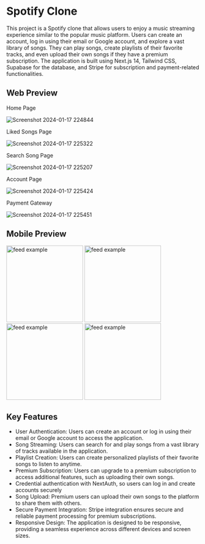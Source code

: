 
# Spotify Clone


This project is a Spotify clone that allows users to enjoy a music streaming experience similar to the popular music platform. Users can create an account, log in using their email or Google account, and explore a vast library of songs. They can play songs, create playlists of their favorite tracks, and even upload their own songs if they have a premium subscription. The application is built using Next.js 14, Tailwind CSS, Supabase for the database, and Stripe for subscription and payment-related functionalities.



## Web Preview


Home Page

![Screenshot 2024-01-17 224844](https://github.com/Shivamrai15/Spotify-Clone/assets/111892135/fd7a48f9-ea23-4a5e-86d3-3fd1cf85a9af)

Liked Songs Page

![Screenshot 2024-01-17 225322](https://github.com/Shivamrai15/Spotify-Clone/assets/111892135/57cf49cf-2a0b-4a7f-af76-5bf06245c357)

Search Song Page

![Screenshot 2024-01-17 225207](https://github.com/Shivamrai15/Spotify-Clone/assets/111892135/bfc9f82d-fe29-439e-b2d1-bf916c17f06f)

Account Page

![Screenshot 2024-01-17 225424](https://github.com/Shivamrai15/Spotify-Clone/assets/111892135/f59cf2a7-ded9-4a0f-847c-6aee476d4de8)

Payment Gateway

![Screenshot 2024-01-17 225451](https://github.com/Shivamrai15/Spotify-Clone/assets/111892135/b441e0e1-24ca-449e-85dc-00231eb75ca1)


## Mobile Preview

<img src="https://github.com/Shivamrai15/Spotify-Clone/assets/111892135/404fb586-a50d-46fc-b62c-8d57723b138a" alt="feed example" width = "200" >

<img src="https://github.com/Shivamrai15/Spotify-Clone/assets/111892135/d45b4845-883f-4a06-a1e5-124765867fc6" alt="feed example" width = "200" >


<img src="https://github.com/Shivamrai15/Spotify-Clone/assets/111892135/cbf9b950-b3f4-4534-897c-d1bff66cbcff" alt="feed example" width = "200" >


<img src="https://github.com/Shivamrai15/Spotify-Clone/assets/111892135/895384a3-c56b-4f6b-91e1-0f2d6e033544" alt="feed example" width = "200" >




## Key Features

- User Authentication: Users can create an account or log in using their email or Google account to access the application.
- Song Streaming: Users can search for and play songs from a vast library of tracks available in the application.
- Playlist Creation: Users can create personalized playlists of their favorite songs to listen to anytime.
- Premium Subscription: Users can upgrade to a premium subscription to access additional features, such as uploading their own songs.
- Credential authentication with NextAuth, so users can log in and create accounts securely
- Song Upload: Premium users can upload their own songs to the platform to share them with others.
- Secure Payment Integration: Stripe integration ensures secure and reliable payment processing for premium subscriptions.
- Responsive Design: The application is designed to be responsive, providing a seamless experience across different devices and screen sizes.


